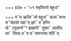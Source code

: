 +++
title = "०१ यमृत्विजो बहुधा"

+++
य᳓म् ऋत्वि᳓जो बहुधा᳓ कल्प᳓यन्तः  
स᳓चेतसो यज्ञ᳓म् इमं᳓ व᳓हन्ति  
यो᳓ ऽनूचानो᳓° ब्राह्मणो᳓ युक्त᳓ आसीत्  
का᳓ स्वित् त᳓त्र य᳓जमानस्य संवि᳓त्